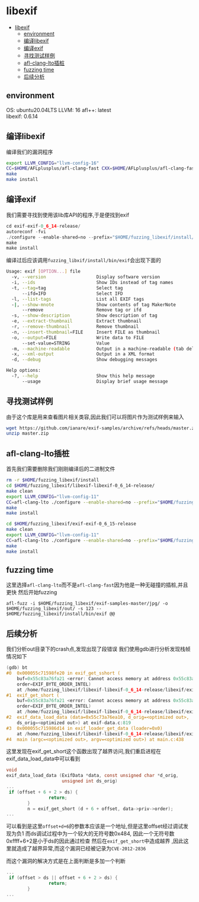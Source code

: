 # libexif

<!--toc:start-->
- [libexif](#libexif)
  - [environment](#environment)
  - [编译libexif](#编译libexif)
  - [编译exif](#编译exif)
  - [寻找测试样例](#寻找测试样例)
  - [afl-clang-lto插桩](#afl-clang-lto插桩)
  - [fuzzing time](#fuzzing-time)
  - [后续分析](#后续分析)
<!--toc:end-->


## environment
OS: ubuntu20.04LTS
LLVM: 16
afl++: latest  
libexif: 0.6.14

## 编译libexif
编译我们的漏洞程序
```sh
export LLVM_CONFIG="llvm-config-16"
CC=$HOME/AFLplusplus/afl-clang-fast CXX=$HOME/AFLplusplus/afl-clang-fast++ ./configure --prefix="$HOME/fuzzing_xpdf/install/"
make
make install
```

## 编译exif
我们需要寻找到使用该lib库API的程序,于是便找到exif
```c
cd exif-exif-0_6_14-release/
autoreconf -fvi
./configure --enable-shared=no --prefix="$HOME/fuzzing_libexif/install/" PKG_CONFIG_PATH=$HOME/fuzzing_libexif/install/lib/pkgconfig
make
make install
```
编译过后应该调用`fuzzing_libxif/install/bin/exif`会出现下面的
```sh
Usage: exif [OPTION...] file
  -v, --version                   Display software version
  -i, --ids                       Show IDs instead of tag names
  -t, --tag=tag                   Select tag
      --ifd=IFD                   Select IFD
  -l, --list-tags                 List all EXIF tags
  -|, --show-mnote                Show contents of tag MakerNote
      --remove                    Remove tag or ifd
  -s, --show-description          Show description of tag
  -e, --extract-thumbnail         Extract thumbnail
  -r, --remove-thumbnail          Remove thumbnail
  -n, --insert-thumbnail=FILE     Insert FILE as thumbnail
  -o, --output=FILE               Write data to FILE
      --set-value=STRING          Value
  -m, --machine-readable          Output in a machine-readable (tab delimited) format
  -x, --xml-output                Output in a XML format
  -d, --debug                     Show debugging messages

Help options:
  -?, --help                      Show this help message
      --usage                     Display brief usage message
```

## 寻找测试样例
由于这个库是用来查看图片相关类容,因此我们可以将图片作为测试样例来输入
```sh
wget https://github.com/ianare/exif-samples/archive/refs/heads/master.zip
unzip master.zip
```

## afl-clang-lto插桩
首先我们需要删除我们刚刚编译后的二进制文件

```sh
rm -r $HOME/fuzzing_libexif/install
cd $HOME/fuzzing_libexif/libexif-libexif-0_6_14-release/
make clean
export LLVM_CONFIG="llvm-config-11"
CC=afl-clang-lto ./configure --enable-shared=no --prefix="$HOME/fuzzing_libexif/install/"
make
make install

cd $HOME/fuzzing_libexif/exif-exif-0_6_15-release
make clean
export LLVM_CONFIG="llvm-config-11"
CC=afl-clang-lto ./configure --enable-shared=no --prefix="$HOME/fuzzing_libexif/install/" PKG_CONFIG_PATH=$HOME/fuzzing_libexif/install/lib/pkgconfig
make
make install

```
## fuzzing time
这里选择`afl-clang-lto`而不是`afl-clang-fast`因为他是一种无碰撞的插桩,并且更快
然后开始fuzzing
```
afl-fuzz -i $HOME/fuzzing_libexif/exif-samples-master/jpg/ -o $HOME/fuzzing_libexif/out/ -s 123 -- $HOME/fuzzing_libexif/install/bin/exif @@
```

## 后续分析
我们分析out目录下的crash点,发现出现了段错误
我们使用gdb进行分析发现栈帧情况如下
```c
(gdb) bt
#0  0x000055c71598fe20 in exif_get_sshort (
    buf=0x55c83a76fa21 <error: Cannot access memory at address 0x55c83a76fa21>, 
    order=EXIF_BYTE_ORDER_INTEL)
    at /home/fuzzing_libexif/libexif-libexif-0_6_14-release/libexif/exif-utils.c:92
#1  exif_get_short (
    buf=0x55c83a76fa21 <error: Cannot access memory at address 0x55c83a76fa21>, 
    order=EXIF_BYTE_ORDER_INTEL)
    at /home/fuzzing_libexif/libexif-libexif-0_6_14-release/libexif/exif-utils.c:104
#2  exif_data_load_data (data=0x55c73a76ea10, d_orig=<optimized out>, 
    ds_orig=<optimized out>) at exif-data.c:819
#3  0x000055c715986d14 in exif_loader_get_data (loader=0x0)
    at /home/fuzzing_libexif/libexif-libexif-0_6_14-release/libexif/exif-loader.c:387
#4  main (argc=<optimized out>, argv=<optimized out>) at main.c:438
```

这里发现在exif_get_short这个函数出现了越界访问,我们重启进程在exif_data_load_data中可以看到

```c
void
exif_data_load_data (ExifData *data, const unsigned char *d_orig,
                     unsigned int ds_orig)
...
 if (offset + 6 + 2 > ds) {
                return;
        }
        n = exif_get_short (d + 6 + offset, data->priv->order);
...
```
可以看到是这里`offset+d+6`的参数本应该是一个地址,但是这里offset经过调试发现为负1
而ds调试过程中为一个较大的无符号数0x484, 因此一个无符号数0xffff+6+2是小于ds的因此通过检查
然后在`exif_get_short`中造成越界
,因此这里就造成了越界异常,而这个漏洞已经被记录为`CVE-2012-2836`

而这个漏洞的解决方式是在上面判断是多加一个判断
```c
...
 if (offset > ds || offset + 6 + 2 > ds) {
                return;
        }
...
```


